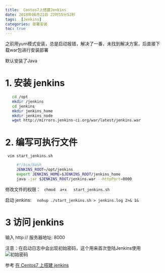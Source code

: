 ```yaml
---
title:  Centos7上搭建Jenkins
date: 2018年06月21日 22时15分52秒
tags:  [Jenkins]
categories: 部署安装
toc: true
---
```

之前用yum模式安装，总是启动报错，解决了一番，未找到解决方案，后直接下载war包进行安装部署

默认安装了Java
<!-- more -->

# 1. 安装 jenkins

``` bash
   cd /opt
   mkdir /jenkins
   cd jenkins
   mkdir jenkins_home
   mkdir jenkins_node
   wget http://mirrors.jenkins-ci.org/war/latest/jenkins.war
```


# 2. 编写可执行文件

  ` vim start_jenkins.sh`
```bash
     #!/bin/bash
     JENKINS_ROOT=/opt/jenkins
     export JENKINS_HOME=$JENKINS_ROOT/jenkins_home
     java -jar $JENKINS_ROOT/jenkins.war --httpPort=8000
```
   修改文件的权限： ` chmod  a+x   start_jenkins.sh`

   启动 jenkins:  `   nohup ./start_jenkins.sh > jenkins.log 2>& 1& `               
# 3 访问 jenkins
   输入 http:// 服务器地址: 8000
   
注意：在启动日志中会出现初始密码，这个用来首次登陆Jenkins使用
![初始密码](https://markdown.xiaoshujiang.com/img/spinner.gif "[[[1529590960879]]]" )
   
参考
[在 Centos7 上搭建 jenkins](https://blog.csdn.net/python_tty/article/details/52884314)